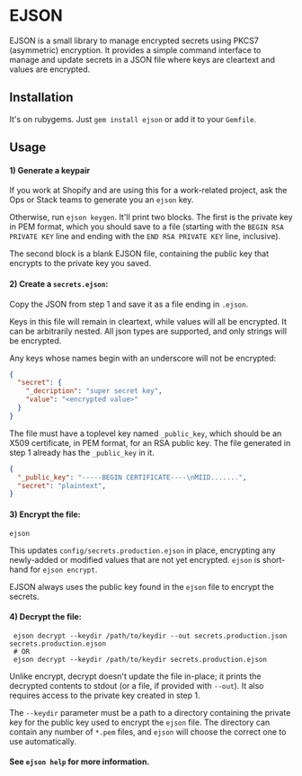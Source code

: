 # EJSON

EJSON is a small library to manage encrypted secrets using PKCS7 (asymmetric)
encryption. It provides a simple command interface to manage and update secrets
in a JSON file where keys are cleartext and values are encrypted.

## Installation

It's on rubygems. Just `gem install ejson` or add it to your `Gemfile`.

## Usage

#### 1) Generate a keypair

If you work at Shopify and are using this for a work-related project, ask the
Ops or Stack teams to generate you an `ejson` key.

Otherwise, run `ejson keygen`. It'll print two blocks. The first is the private
key in PEM format, which you should save to a file (starting with the `BEGIN
RSA PRIVATE KEY` line and ending with the `END RSA PRIVATE KEY` line,
inclusive).

The second block is a blank EJSON file, containing the public key that encrypts
to the private key you saved.

#### 2) Create a `secrets.ejson`:

Copy the JSON from step 1 and save it as a file ending in `.ejson`.

Keys in this file will remain in cleartext, while values will all be encrypted.
It can be arbitrarily nested. All json types are supported, and only strings
will be encrypted.

Any keys whose names begin with an underscore will not be encrypted:

```json
{
  "secret": {
    "_decription": "super secret key",
    "value": "<encrypted value>"
  }
}
```

The file must have a toplevel key named `_public_key`, which should be an X509
certificate, in PEM format, for an RSA public key. The file generated in step 1
already has the `_public_key` in it.

```json
{
  "_public_key": "-----BEGIN CERTIFICATE----\nMIID.......",
  "secret": "plaintext",
}
```

#### 3) Encrypt the file:

    ejson

This updates `config/secrets.production.ejson` in place, encrypting any newly-added or
modified values that are not yet encrypted. `ejson` is short-hand for `ejson encrypt`.

EJSON always uses the public key found in the `ejson` file to encrypt the secrets.

#### 4) Decrypt the file:

     ejson decrypt --keydir /path/to/keydir --out secrets.production.json secrets.production.ejson
     # OR
     ejson decrypt --keydir /path/to/keydir secrets.production.ejson

Unlike encrypt, decrypt doesn't update the file in-place; it prints the
decrypted contents to stdout (or a file, if provided with `--out`). It also
requires access to the private key created in step 1.

The `--keydir` parameter must be a path to a directory containing the private
key for the public key used to encrypt the `ejson` file.  The directory can
contain any number of `*.pem` files, and `ejson` will choose the correct one to
use automatically.

#### See `ejson help` for more information.
